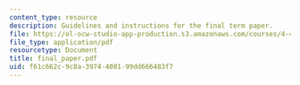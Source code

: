 ```yaml
---
content_type: resource
description: Guidelines and instructions for the final term paper.
file: https://ol-ocw-studio-app-production.s3.amazonaws.com/courses/4-448-analysis-of-historic-structures-fall-2004/f61c662c9c8a3974408199dd666483f7_final_paper.pdf
file_type: application/pdf
resourcetype: Document
title: final_paper.pdf
uid: f61c662c-9c8a-3974-4081-99dd666483f7
---
```


